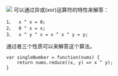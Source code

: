 ![](https://github.com/MuRongJs/learningNotes/images/appear_onec_num.jpeg)
可以通过异或(xor)运算符的特性来解答：

    1、  x ^ x = 0;
    2、  0 ^ x = x;
    3、  x ^ y ^ x = x ^ x ^ y = y;

通过者三个性质可以来解答这个算法。
```$xslt
var singleNumber = function(nums) {
    return nums.reduce((x, y) => x ^ y);
}
```